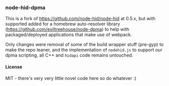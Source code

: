 ### node-hid-dpma

This is a fork of https://github.com/node-hid/node-hid at 0.5.x, but with supported added for a homebrew auto-resolver library (https://github.com/eviltreehouse/node-dpma) to help with packaged/deployed applications that make use of webpack. 

Only changes were removal of some of the build wrapper stuff (pre-gyp) to make the repo leaner, and the implementation of `nodehid.js` to support our dpma scripting, all C++ and `hidapi` code remains untouched.

#### License

MIT - there's very very little novel code here so do whatever :)